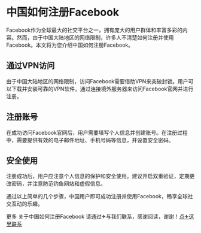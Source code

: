 # 中国如何注册Facebook

Facebook作为全球最大的社交平台之一，拥有庞大的用户群体和丰富多彩的内容。然而，由于中国大陆地区的网络限制，许多人不清楚如何注册并使用Facebook。本文将为您介绍中国如何注册Facebook。

## 通过VPN访问

由于中国大陆地区的网络限制，访问Facebook需要借助VPN来突破封锁。用户可以下载并安装可靠的VPN软件，通过连接境外服务器来访问Facebook官网并进行注册。

## 注册账号

在成功访问Facebook官网后，用户需要填写个人信息并创建账号。在注册过程中，需要提供有效的电子邮件地址、手机号码等信息，并设置安全密码。

## 安全使用

注册成功后，用户应注意个人信息的保护和安全使用。建议开启双重验证，定期更改密码，并注意防范钓鱼网站和虚假信息。

通过以上简单的几个步骤，中国用户即可成功注册并使用Facebook，畅享全球社交互动的乐趣。

更多 关于中国如何注册Facebook 请通过✈与我们联系，感谢阅读，谢谢！[点✈这里联系](https://t.me/sjlmbot)